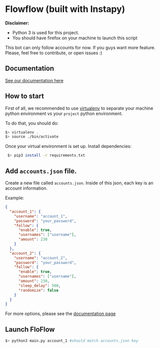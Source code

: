 # Flowflow (built with Instapy)

**Disclaimer:**

- Python 3 is used for this project.
- You should have firefox on your machine to launch this script

This bot can only follow accounts for now. If you guys want more feature. Please, feel free to contribute, or open issues :)

## Documentation

[See our documentation here](./DOCUMENTATION.md)

## How to start

First of all, we recommended to use [virtualenv](https://pypi.org/project/virtualenv/1.7.1.2/#:~:text=You%20can%20install%20virtualenv%20with,it%20with%20python%20virtualenv.py.) to separate your machine python environment vs your `project` python environment.

To do that, you should do:

```bash
$> virtualenv .
$> source ./bin/activate
```

Once your virtual environment is set up. Install dependencies:

```bash
 $> pip3 install -r requirements.txt
```

## Add `accounts.json` file.

Create a new file called `accounts.json`. Inside of this json, each key is an account information.

Example:

```json
{
  "account_1": {
    "username": "account_1",
    "password": "your_password",
    "follow": {
      "enable": true,
      "usernames": ["username"],
      "amount": 230
    }
  },
  "account_2": {
    "username": "account_2",
    "password": "your_password",
    "follow": {
      "enable": true,
      "usernames": ["username"],
      "amount": 230,
      "sleep_delay": 500,
      "randomize": false
    }
  }
}
```

For more options, please see the [documentation page](./DOCUMENTATION.md)

## Launch FloFlow

```bash
$> python3 main.py account_1 #should match accounts.json key
```
